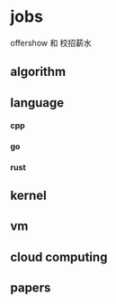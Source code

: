 # jobs
offershow 和 校招薪水

## algorithm

## language 

#### cpp

#### go

#### rust

## kernel

## vm

## cloud computing

## papers

